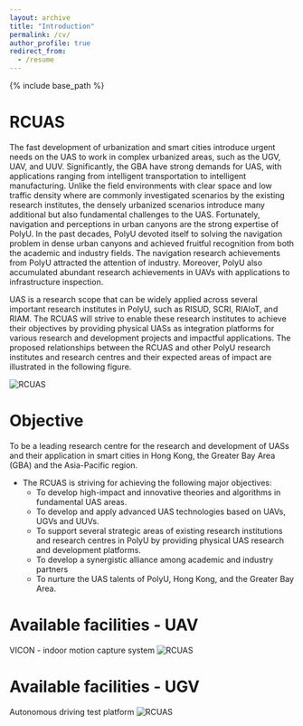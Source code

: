 ```yaml
---
layout: archive
title: "Introduction"
permalink: /cv/
author_profile: true
redirect_from:
  - /resume
---
```


{% include base_path %}

RCUAS
======
The fast development of urbanization and smart cities introduce urgent needs on the UAS to work in complex urbanized areas, such as the UGV, UAV, and UUV. Significantly, the GBA have strong demands for UAS, with applications ranging from intelligent transportation to intelligent manufacturing. Unlike the field environments with clear space and low traffic density where are commonly investigated scenarios by the existing research institutes, the densely urbanized scenarios introduce many additional but also fundamental challenges to the UAS. Fortunately, navigation and perceptions in urban canyons are the strong expertise of PolyU. In the past decades, PolyU devoted itself to solving the navigation problem in dense urban canyons and achieved fruitful recognition from both the academic and industry fields. The navigation research achievements from PolyU attracted the attention of industry. Moreover, PolyU also accumulated abundant research achievements in UAVs with applications to infrastructure inspection.

UAS is a research scope that can be widely applied across several important research institutes in PolyU, such as RISUD, SCRI, RIAIoT, and RIAM. The RCUAS will strive to enable these research institutes to achieve their objectives by providing physical UASs as integration platforms for various research and development projects and impactful applications. The proposed relationships between the RCUAS and other PolyU research institutes and research centres and their expected areas of impact are illustrated in the following figure.

![RCUAS](https://mapei319.github.io/Polyu_RCUAS.github.io/images/RCUAS-2.png)

Objective
======
To be a leading research centre for the research and development of UASs and their application in smart cities in Hong Kong, the Greater Bay Area (GBA) and the Asia-Pacific region.

* The RCUAS is striving for achieving the following major objectives:
  * To develop high-impact and innovative theories and algorithms in fundamental UAS areas.
  * To develop and apply advanced UAS technologies based on UAVs, UGVs and UUVs.
  * To support several strategic areas of existing research institutions and research centres in PolyU by providing physical UAS   research and development platforms.
  * To develop a synergistic alliance among academic and industry partners
  * To nurture the UAS talents of PolyU, Hong Kong, and the Greater Bay Area.
  
Available facilities - UAV
======
VICON - indoor motion capture system
![RCUAS](https://mapei319.github.io/Polyu_RCUAS.github.io/images/RCUAS-2.png)

Available facilities - UGV
======
Autonomous driving test platform
![RCUAS](https://mapei319.github.io/Polyu_RCUAS.github.io/images/RCUAS-2.png)